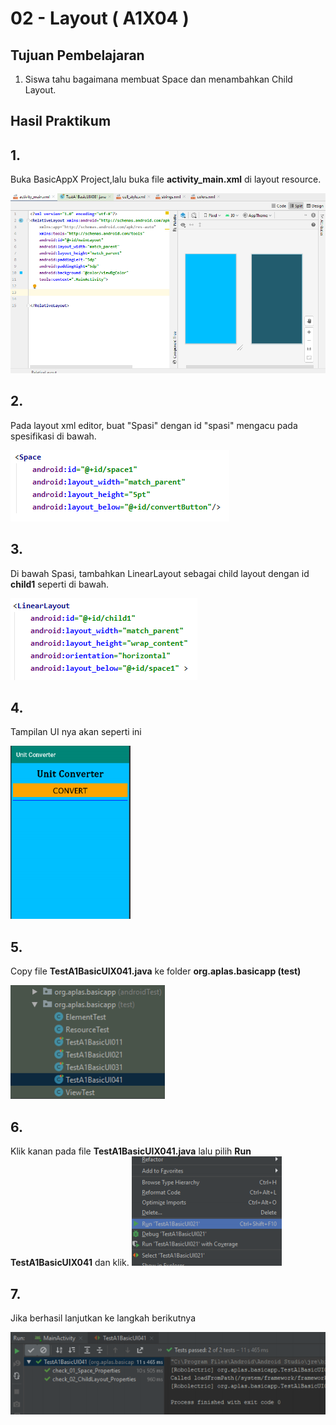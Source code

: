 # 02 - Layout ( A1X04 )


## Tujuan Pembelajaran

1. Siswa tahu bagaimana membuat Space dan menambahkan Child Layout.

## Hasil Praktikum 

## 1.
Buka BasicAppX Project,lalu 
buka file **activity_main.xml** di layout resource.

![Teks alternatif](img/A1X03/1.PNG)

## 2. 
Pada layout xml editor, buat "Spasi" dengan id "spasi" mengacu pada
spesifikasi di bawah.

![Teks alternatif](img/A1X04/1.PNG)


## 3.
Di bawah Spasi, tambahkan LinearLayout sebagai child layout dengan id **child1**
seperti di bawah.

![Teks alternatif](img/A1X04/2.PNG)

## 4. 
Tampilan UI nya akan seperti ini

![Teks alternatif](img/A1X04/3.PNG)

## 5. 
Copy file **TestA1BasicUIX041.java** ke folder **org.aplas.basicapp (test)**

![Teks alternatif](img/A1X04/4.PNG)

## 6. 
Klik kanan pada file **TestA1BasicUIX041.java** lalu pilih **Run TestA1BasicUIX041** dan klik.
![Teks alternatif](img/A1X02/7.PNG)

## 7. 
Jika berhasil lanjutkan ke langkah berikutnya 

![Teks alternatif](img/A1X04/5.PNG)



